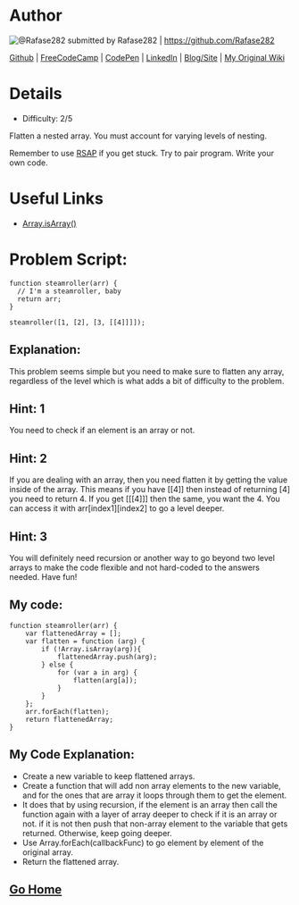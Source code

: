 # Author

![@Rafase282](https://avatars0.githubusercontent.com/Rafase282?&s=128) submitted by Rafase282 | https://github.com/Rafase282

[Github](https://github.com/Rafase282) |
[FreeCodeCamp](http://www.freecodecamp.com/rafase282) | 
[CodePen](http://codepen.io/Rafase282/) |
[LinkedIn](https://www.linkedin.com/in/rafase282) |
[Blog/Site](https://rafase282.wordpress.com/) |
[My Original Wiki](http://rafase282.github.io/My-FreeCodeCamp-Code/)

# Details

* Difficulty: 2/5

Flatten a nested array. You must account for varying levels of nesting.

Remember to use [RSAP](http://www.freecodecamp.com/field-guide/how-do-i-get-help-when-I-get-stuck) if you get stuck. Try to pair program. Write your own code.

# Useful Links

* [Array.isArray()](https://developer.mozilla.org/en-US/docs/Web/JavaScript/Reference/Global_Objects/Array/isArray)

# Problem Script:

```
function steamroller(arr) {
  // I'm a steamroller, baby
  return arr;
}

steamroller([1, [2], [3, [[4]]]]);
```

## Explanation:

This problem seems simple but you need to make sure to flatten any array, regardless of the level which is what adds a bit of difficulty to the problem.

## Hint: 1
You need to check if an element is an array or not.

## Hint: 2
If you are dealing with an array, then you need flatten it by getting the value inside of the array. This means if you have [[4]] then instead of returning [4] you need to return 4. If you get [[[4]]] then the same, you want the 4. You can access it with arr[index1][index2] to go a level deeper.

## Hint: 3
You will definitely need recursion or another way to go beyond two level arrays to make the code flexible and not hard-coded to the answers needed. Have fun!

## My code:

```
function steamroller(arr) {
	var flattenedArray = [];
	var flatten = function (arg) {
		if (!Array.isArray(arg)){
			flattenedArray.push(arg);
		} else {
			for (var a in arg) {
				flatten(arg[a]);
			}
		}
	};
	arr.forEach(flatten);
	return flattenedArray;
}
```
## My Code Explanation:

* Create a new variable to keep flattened arrays.
* Create a function that will add non array elements to the new variable, and for the ones that are array it loops through them to get the element.
* It does that by using recursion, if the element is an array then call the function again with a layer of array deeper to check if it is an array or not. if it is not then push that non-array element to the variable that gets returned. Otherwise, keep going deeper.
* Use Array.forEach(callbackFunc) to go element by element of the original array.
* Return the flattened array.

## [Go Home](https://github.com/Rafase282/My-FreeCodeCamp-Code/wiki)